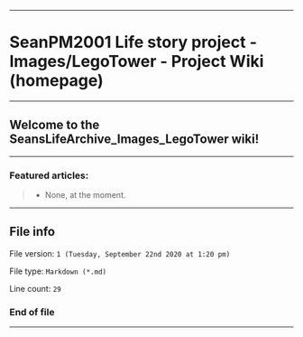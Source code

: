 
***

# SeanPM2001 Life story project - Images/LegoTower - Project Wiki (homepage)

***

## Welcome to the SeansLifeArchive_Images_LegoTower wiki!

***

### Featured articles:

> * None, at the moment.

***

## File info

File version: `1 (Tuesday, September 22nd 2020 at 1:20 pm)`

File type: `Markdown (*.md)`

Line count: `29`

### End of file

***
